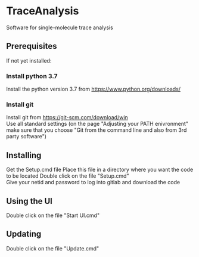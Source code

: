 # TraceAnalysis

Software for single-molecule trace analysis

## Prerequisites

If not yet installed:

### Install python 3.7
Install the python version 3.7 from https://www.python.org/downloads/  

### Install git
Install git from https://git-scm.com/download/win  
	Use all standard settings (on the page "Adjusting your PATH enivronment" make sure that you choose "Git from the command line and also from 3rd party software")

## Installing

Get the Setup.cmd file
Place this file in a directory where you want the code to be located
Double click on the file "Setup.cmd"  
Give your netid and password to log into gitlab and download the code

## Using the UI

Double click on the file "Start UI.cmd"

## Updating

Double click on the file "Update.cmd"